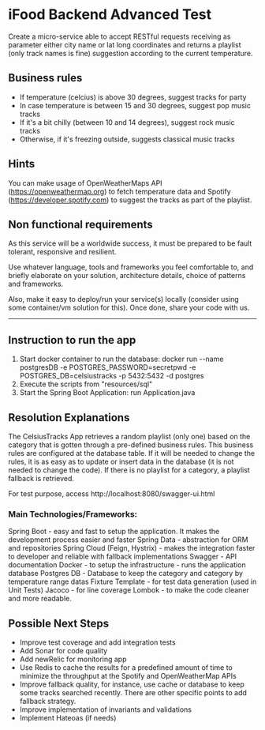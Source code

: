 # iFood Backend Advanced Test

Create a micro-service able to accept RESTful requests receiving as parameter either city name or lat long coordinates and returns a playlist (only track names is fine) suggestion according to the current temperature.

## Business rules

* If temperature (celcius) is above 30 degrees, suggest tracks for party
* In case temperature is between 15 and 30 degrees, suggest pop music tracks
* If it's a bit chilly (between 10 and 14 degrees), suggest rock music tracks
* Otherwise, if it's freezing outside, suggests classical music tracks 

## Hints

You can make usage of OpenWeatherMaps API (https://openweathermap.org) to fetch temperature data and Spotify (https://developer.spotify.com) to suggest the tracks as part of the playlist.

## Non functional requirements

As this service will be a worldwide success, it must be prepared to be fault tolerant, responsive and resilient.

Use whatever language, tools and frameworks you feel comfortable to, and briefly elaborate on your solution, architecture details, choice of patterns and frameworks.

Also, make it easy to deploy/run your service(s) locally (consider using some container/vm solution for this). Once done, share your code with us.

------------------------------------------------------------------------------------------------------------------------

## Instruction to run the app
1. Start docker container to run the database:
    docker run --name postgresDB -e POSTGRES_PASSWORD=secretpwd -e POSTGRES_DB=celsiustracks -p 5432:5432 -d postgres
2. Execute the scripts from "resources/sql"
3. Start the Spring Boot Application: run Application.java

## Resolution Explanations
The CelsiusTracks App retrieves a random playlist (only one) based on the category that is gotten through a pre-defined business rules.
This business rules are configured at the database table. If it will be needed to change the rules, it is as easy as to update or insert data in the database (it is not needed to change the code).
If there is no playlist for a category, a playlist fallback is retrieved.

For test purpose, access http://localhost:8080/swagger-ui.html

### Main Technologies/Frameworks:
Spring Boot - easy and fast to setup the application. It makes the development process easier and faster
Spring Data - abstraction for ORM and repositories
Spring Cloud (Feign, Hystrix) - makes the integration faster to developer and reliable with fallback implementations
Swagger - API documentation 
Docker - to setup the infrastructure - runs the application database
Postgres DB - Database to keep the category and category by temperature range datas
Fixture Template - for test data generation (used in Unit Tests)
Jacoco - for line coverage
Lombok - to make the code cleaner and more readable.

## Possible Next Steps
- Improve test coverage and add integration tests
- Add Sonar for code quality
- Add newRelic for monitoring app
- Use Redis to cache the results for a predefined amount of time to minimize the throughput at the Spotify and OpenWeatherMap APIs
- Improve fallback quality, for instance, use cache or database to keep some tracks searched recently. 
There are other specific points to add fallback strategy.
- Improve implementation of invariants and validations
- Implement Hateoas (if needs)